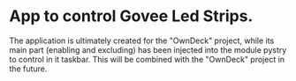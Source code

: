 # App to control Govee Led Strips.

The application is ultimately created for the "OwnDeck" project, while its main part (enabling and excluding) has been injected into the module pystry to control in it taskbar. 
This will be combined with the "OwnDeck" project in the future.
